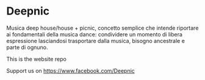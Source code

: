 # Deepnic
Musica deep house/house + picnic, concetto semplice che intende riportare ai fondamentali della musica dance: condividere un momento di libera espressione lasciandosi trasportare dalla musica, bisogno ancestrale e parte di ognuno.

This is the website repo

Support us on https://www.facebook.com/Deepnic
